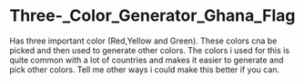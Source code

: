 # Three-_Color_Generator_Ghana_Flag
Has three important color (Red,Yellow and Green). These colors cna be picked and then used to generate other colors.
The colors i used for this is quite common with a lot of countries and makes it easier to generate and pick other colors.
Tell me other ways i could make this better if you can. 
